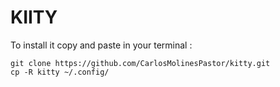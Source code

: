 # KIITY

 To install it copy and paste in your terminal :
```
git clone https://github.com/CarlosMolinesPastor/kitty.git
cp -R kitty ~/.config/
```
